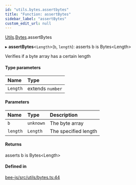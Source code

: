 ```yaml
---
id: "utils.bytes.assertbytes"
title: "Function: assertBytes"
sidebar_label: "assertBytes"
custom_edit_url: null
---
```


[Utils](../modules/utils.md).[Bytes](../modules/utils.bytes.md).assertBytes

▸ **assertBytes**<`Length`\>(`b`, `length`): asserts b is Bytes<Length\>

Verifies if a byte array has a certain length

#### Type parameters

| Name | Type |
| :------ | :------ |
| `Length` | extends `number` |

#### Parameters

| Name | Type | Description |
| :------ | :------ | :------ |
| `b` | `unknown` | The byte array |
| `length` | `Length` | The specified length |

#### Returns

asserts b is Bytes<Length\>

#### Defined in

[bee-js/src/utils/bytes.ts:44](https://github.com/ethersphere/bee-js/blob/74056cb/src/utils/bytes.ts#L44)
